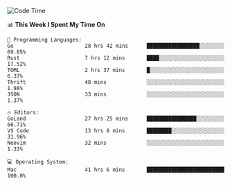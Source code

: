 <!--START_SECTION:waka-->
![Code Time](http://img.shields.io/badge/Code%20Time-69%20hrs%2042%20mins-blue)

📊 **This Week I Spent My Time On** 

```text
💬 Programming Languages: 
Go                       28 hrs 42 mins      █████████████████░░░░░░░░   69.85% 
Rust                     7 hrs 12 mins       ████░░░░░░░░░░░░░░░░░░░░░   17.52% 
TOML                     2 hrs 37 mins       █░░░░░░░░░░░░░░░░░░░░░░░░   6.37% 
Thrift                   48 mins             ░░░░░░░░░░░░░░░░░░░░░░░░░   1.98% 
JSON                     33 mins             ░░░░░░░░░░░░░░░░░░░░░░░░░   1.37%

🔥 Editors: 
GoLand                   27 hrs 25 mins      ████████████████░░░░░░░░░   66.71% 
VS Code                  13 hrs 8 mins       ████████░░░░░░░░░░░░░░░░░   31.96% 
Neovim                   32 mins             ░░░░░░░░░░░░░░░░░░░░░░░░░   1.33%

💻 Operating System: 
Mac                      41 hrs 6 mins       █████████████████████████   100.0%

```


<!--END_SECTION:waka-->